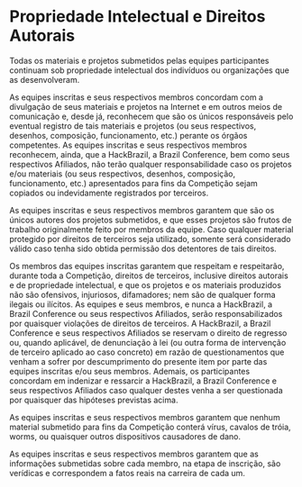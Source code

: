 # Propriedade Intelectual e Direitos Autorais

Todas os materiais e projetos submetidos pelas equipes participantes continuam sob propriedade intelectual dos indivíduos ou organizações que as desenvolveram.

As equipes inscritas e seus respectivos membros concordam com a divulgação de seus materiais e projetos na Internet e em outros meios de comunicação e, desde já, reconhecem que são os únicos responsáveis pelo eventual registro de tais materiais e projetos \(ou seus respectivos, desenhos, composição, funcionamento, etc.\) perante os órgãos competentes. As equipes inscritas e seus respectivos membros reconhecem, ainda, que a HackBrazil, a Brazil Conference, bem como seus respectivos Afiliados, não terão qualquer responsabilidade caso os projetos e/ou materiais \(ou seus respectivos, desenhos, composição, funcionamento, etc.\) apresentados para fins da Competição sejam copiados ou indevidamente registrados por terceiros.

As equipes inscritas e seus respectivos membros garantem que são os únicos autores dos projetos submetidos, e que esses projetos são frutos de trabalho originalmente feito por membros da equipe. Caso qualquer material protegido por direitos de terceiros seja utilizado, somente será considerado válido caso tenha sido obtida permissão dos detentores de tais direitos.

Os membros das equipes inscritas garantem que respeitam e respeitarão, durante toda a Competição, direitos de terceiros, inclusive direitos autorais e de propriedade intelectual, e que os projetos e os materiais produzidos não são ofensivos, injuriosos, difamadores; nem são de qualquer forma ilegais ou ilícitos. As equipes e seus membros, e nunca a HackBrazil, a Brazil Conference ou seus respectivos Afiliados, serão responsabilizados por quaisquer violações de direitos de terceiros. A HackBrazil, a Brazil Conference e seus respectivos Afiliados se reservam o direito de regresso ou, quando aplicável, de denunciação à lei \(ou outra forma de intervenção de terceiro aplicado ao caso concreto\) em razão de questionamentos que venham a sofrer por descumprimento do presente item por parte das equipes inscritas e/ou seus membros. Ademais, os participantes concordam em indenizar e ressarcir a HackBrazil, a Brazil Conference e seus respectivos Afiliados caso qualquer destes venha a ser questionada por quaisquer das hipóteses previstas acima.

As equipes inscritas e seus respectivos membros garantem que nenhum material submetido para fins da Competição conterá vírus, cavalos de tróia, worms, ou quaisquer outros dispositivos causadores de dano.

As equipes inscritas e seus respectivos membros garantem que as informações submetidas sobre cada membro, na etapa de inscrição, são verídicas e correspondem a fatos reais na carreira de cada um.  




